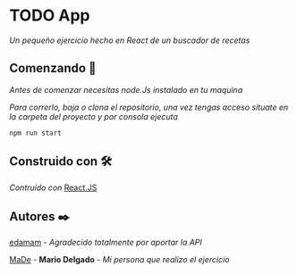 # TODO App

_Un pequeño ejercicio hecho en React de un buscador de recetas_

## Comenzando 🚀

_Antes de comenzar necesitas node.Js instalado en tu maquina_

_Para correrlo, baja o clona el repositorio, una vez tengas acceso situate en la carpeta del proyecto y por consola ejecuta_

```
npm run start
```

## Construido con 🛠️

_Contruido con_ [React.JS](https://github.com/facebook/react)

## Autores ✒️

[edamam](https://www.edamam.com/) - _Agradecido totalmente por aportar la API_

[MaDe](https://github.com/mariodelg) - **Mario Delgado** - _Mi persona que realizo el ejercicio_
